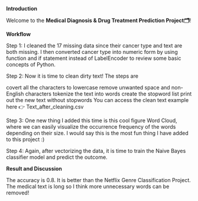**Introduction**

Welcome to the **Medical Diagnosis & Drug Treatment Prediction Project🗂️**!


**Workflow**

Step 1: I cleaned the 17 missing data since their cancer type and text are both missing. I then converted cancer type into numeric form by using function and if statement instead of LabelEncoder to review some basic concepts of Python.

Step 2: Now it is time to clean dirty text! The steps are

covert all the characters to lowercase
remove unwanted space and non-English characters
tokenize the text into words
create the stopword list
print out the new text without stopwords
You can access the clean text example here 👉 Text_after_cleaning.csv

Step 3: One new thing I added this time is this cool figure Word Cloud, where we can easily visualize the occurrence frequency of the words depending on their size. I would say this is the most fun thing I have added to this project :)

Step 4: Again, after vectorizing the data, it is time to train the Naive Bayes classifier model and predict the outcome.

**Result and Discussion**

The accuracy is 0.8. It is better than the Netflix Genre Classification Project. The medical text is long so I think more unnecessary words can be removed!
